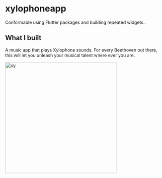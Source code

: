 # xylophoneapp

Conformable using Flutter packages and building repeated widgets..

## What I built

A music app that plays Xylophone sounds. 
For every Beethoven out there, this will let you unleash your musical talent where ever you are.

<img width="358" alt="xy" src="https://user-images.githubusercontent.com/90369129/233087343-aa588b41-324b-4060-88f8-ddf802c34694.png">
